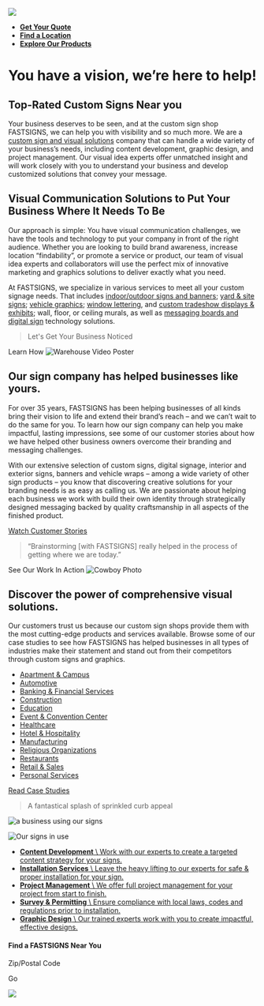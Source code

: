 ![](https://d19fhfqdgbj7sd.cloudfront.net//assets/mainstage/blossom.2201171617560.jpg)

- [**Get Your Quote**](https://www.fastsigns.com/request-a-quote/)
- [**Find a Location**](https://www.fastsigns.com/locations/)
- [**Explore Our Products**](https://www.fastsigns.com/products/)

# You have a vision, we’re here to help!

## Top-Rated Custom Signs Near you

Your business deserves to be seen, and at the custom sign shop FASTSIGNS, we can help you with visibility and so much more. We are a [custom sign and visual solutions](https://www.fastsigns.com/products/) company that can handle a wide variety of your business’s needs, including content development, graphic design, and project management. Our visual idea experts offer unmatched insight and will work closely with you to understand your business and develop customized solutions that convey your message.

## Visual Communication Solutions to Put Your Business Where It Needs To Be

Our approach is simple: You have visual communication challenges, we have the tools and technology to put your company in front of the right audience. Whether you are looking to build brand awareness, increase location “findability”, or promote a service or product, our team of visual idea experts and collaborators will use the perfect mix of innovative marketing and graphics solutions to deliver exactly what you need.

At FASTSIGNS, we specialize in various services to meet all your custom signage needs. That includes [indoor/outdoor signs and banners](https://www.fastsigns.com/products/custom-banners-signs-and-graphics/); [yard & site signs](https://www.fastsigns.com/products/custom-banners-signs-and-graphics/yard-and-lawn-signs/); [vehicle graphics](https://www.fastsigns.com/products/custom-banners-signs-and-graphics/vehicle-graphics-and-wraps/); [window lettering](https://www.fastsigns.com/products/interior-decor-signs/wall-building-lettering/), and [custom tradeshow displays & exhibits](https://www.fastsigns.com/products/exhibits-and-displays/); wall, floor, or ceiling murals, as well as [messaging boards and digital sign](https://www.fastsigns.com/products/message-boards-digital-signs-and-displays/) technology solutions.

> Let's Get Your Business Noticed

Learn How
![Warehouse Video Poster](https://d19fhfqdgbj7sd.cloudfront.net//images/content/FastSigns_Warehouse_Wide2.2202161715380.jpg)

## Our sign company has helped businesses like yours.

For over 35 years, FASTSIGNS has been helping businesses of all kinds bring their vision to life and extend their brand’s reach – and we can’t wait to do the same for you. To learn how our sign company can help you make impactful, lasting impressions, see some of our customer stories about how we have helped other business owners overcome their branding and messaging challenges.

With our extensive selection of custom signs, digital signage, interior and exterior signs, banners and vehicle wraps – among a wide variety of other sign products – you know that discovering creative solutions for your branding needs is as easy as calling us. We are passionate about helping each business we work with build their own identity through strategically designed messaging backed by quality craftsmanship in all aspects of the finished product.

[Watch Customer Stories](https://www.fastsigns.com/explore-possibilities/customer-transformation-stories/)

> “Brainstorming \[with FASTSIGNS\] really helped in the process of getting where we are today.”

See Our Work In Action
![Cowboy Photo](https://d19fhfqdgbj7sd.cloudfront.net//images/content/DeaconDogen.png)

## Discover the power of comprehensive visual solutions.

Our customers trust us because our custom sign shops provide them with
the most cutting-edge products and services available. Browse some of
our case studies to see how FASTSIGNS has helped businesses
in all types of industries make their statement and stand out from their
competitors through custom signs and graphics.

- [Apartment & Campus](https://www.fastsigns.com/case-studies/real-estate-renting-and-leasing/)
- [Automotive](https://www.fastsigns.com/case-studies/automotive/)
- [Banking & Financial Services](https://www.fastsigns.com/case-studies/finance-and-insurance/)
- [Construction](https://www.fastsigns.com/case-studies/construction/)
- [Education](https://www.fastsigns.com/case-studies/education/)
- [Event & Convention Center](https://www.fastsigns.com/case-studies/venues-events-and-convention-centers/)
- [Healthcare](https://www.fastsigns.com/case-studies/healthcare-dentists-doctors/)
- [Hotel & Hospitality](https://www.fastsigns.com/case-studies/hotels-and-hospitality/)
- [Manufacturing](https://www.fastsigns.com/case-studies/manufacturing/)
- [Religious Organizations](https://www.fastsigns.com/case-studies/religious-organizations/)
- [Restaurants](https://www.fastsigns.com/case-studies/restaurants-and-food-services/)
- [Retail & Sales](https://www.fastsigns.com/case-studies/retail-and-sales/)
- [Personal Services](https://www.fastsigns.com/case-studies/personal-care-services/)

[Read Case Studies](https://www.fastsigns.com/case-studies/)

> A fantastical splash of sprinkled curb appeal

![a business using our signs](https://d19fhfqdgbj7sd.cloudfront.net//assets/content/donut-bar.2201171615560.jpg)

![Our signs in use](https://d19fhfqdgbj7sd.cloudfront.net//assets/services/austin-peay.2201171618560.jpg)

- [**Content Development** \\
Work with our experts to create a targeted content strategy for your signs.](https://www.fastsigns.com/services/content-development/)
- [**Installation Services** \\
Leave the heavy lifting to our experts for safe & proper installation for your sign.](https://www.fastsigns.com/services/installation/)
- [**Project Management** \\
We offer full project management for your project from start to finish.](https://www.fastsigns.com/services/project-management/)
- [**Survey & Permitting** \\
Ensure compliance with local laws, codes and regulations prior to installation.](https://www.fastsigns.com/services/survey-and-permitting/)
- [**Graphic Design** \\
Our trained experts work with you to create impactful, effective designs.](https://www.fastsigns.com/services/graphic-design/)

#### Find a FASTSIGNS Near You

Zip/Postal Code

Go

![](<Base64-Image-Removed>)